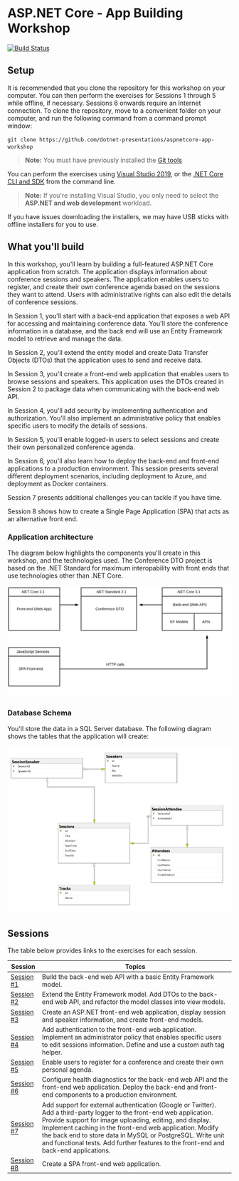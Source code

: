 # ASP.NET Core - App Building Workshop

[![Build Status](https://dev.azure.com/dotnet/AspNetCoreWorkshop/_apis/build/status/ASP.NET%20Workshop-ASP.NET%20Core%203.x?branchName=master)](https://dev.azure.com/dotnet/AspNetCoreWorkshop/_build/latest?definitionId=71&branchName=master)

## Setup

It is recommended that you clone the repository for this workshop on your computer. You can then perform the exercises for Sessions 1 through 5 while offline, if necessary. Sessions 6 onwards require an Internet connection. To clone the repository, move to a convenient folder on your computer, and run the following command from a command prompt window:

```console
git clone https://github.com/dotnet-presentations/aspnetcore-app-workshop
```

> **Note:** You must have previously installed the [Git tools](https://git-scm.com/downloads)

You can perform the exercises using [Visual Studio 2019](https://visualstudio.microsoft.com/downloads/), or the [.NET Core CLI and SDK](https://dotnet.microsoft.com/download/dotnet-core/3.0) from the command line.

> **Note:** If you're installing Visual Studio, you only need to select the **ASP.NET and web development** workload.

If you have issues downloading the installers, we may have USB sticks with offline installers for you to use.

## What you'll build

In this workshop, you'll learn by building a full-featured ASP.NET Core application from scratch. The application displays information about conference sessions and speakers. The application enables users to register, and create their own conference agenda based on the sessions they want to attend. Users with administrative rights can also edit the details of conference sessions.

In Session 1, you'll start with a back-end application that exposes a web API for accessing and maintaining conference data. You'll store the conference information in a database, and the back end will use an Entity Framework model to retrieve and manage the data.

In Session 2, you'll extend the entity model and create Data Transfer Objects (DTOs) that the application uses to send and receive data.

In Session 3, you'll create a front-end web application that enables users to browse sessions and speakers. This application uses the DTOs created in Session 2 to package data when communicating with the back-end web API.

In Session 4, you'll add security by implementing authentication and authorization. You'll also implement an administrative policy that enables specific users to modify the details of sessions.

In Session 5, you'll enable logged-in users to select sessions and create their own personalized conference agenda.

In Session 6, you'll also learn how to deploy the back-end and front-end applications to a production environment. This session presents several different deployment scenarios, including deployment to Azure, and deployment as Docker containers.

Session 7 presents additional challenges you can tackle if you have time.

Session 8 shows how to create a Single Page Application (SPA) that acts as an alternative front end.

### Application architecture

The diagram below highlights the components you'll create in this workshop, and the technologies used. The Conference DTO project is based on the .NET Standard for maximum interopability with front ends that use technologies other than .NET Core.

![Architecture Diagram](docs/images/ConferencePlannerArchitectureDiagram.svg)

### Database Schema

You'll store the data in a SQL Server database. The following diagram shows the tables that the application will create:

![Database Schema Diagram](docs/images/conference-planner-db-diagram.png)

## Sessions

The table below provides links to the exercises for each session.

| Session | Topics |
| ----- | ---- |
| [Session #1](docs/1.%20Create%20BackEnd%20API%20project.md) | Build the back-end web API with a basic Entity Framework model. |
| [Session #2](docs/2.%20Build%20out%20BackEnd%20and%20Refactor.md) | Extend the Entity Framework model. Add DTOs to the back-end web API, and refactor the model classes into view models. |
| [Session #3](docs/3.%20Add%20front-end%2C%20render%20agenda%2C%20set%20up%20front-end%20models.md) | Create an ASP.NET front-end web application, display session and speaker information, and create front-end models. |
| [Session #4](docs/4.%20Add%20auth%20features.md) | Add authentication to the front-end web application. Implement an administrator policy that enables specific users to edit sessions information. Define and use a custom auth tag helper. |
| [Session #5](docs/5.%20Add%20personal%20agenda.md) | Enable users to register for a conference and create their own personal agenda. |
| [Session #6](docs/6.%20Production%20Readiness%20and%20Deployment.md) | Configure health diagnostics for the back-end web API and the front-end web application. Deploy the back-end and front-end components to a production environment. |
| [Session #7](docs/7.%20Challenges.md) | Add support for external authentication (Google or Twitter). Add a third-party logger to the front-end web application. Provide support for image uploading, editing, and display. Implement caching in the front-end web application. Modify the back end to store data in MySQL or PostgreSQL. Write unit and functional tests. Add further features to the front-end and back-end applications.
| [Session #8](docs/8.%20SPA%20FrontEnd.md) | Create a SPA front-end web application. |
